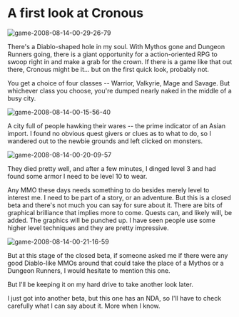 # A first look at Cronous

![](http://westkarana.com/wp-content/uploads/2008/08/game-2008-08-14-00-29-26-79.jpg "game-2008-08-14-00-29-26-79")

There's a Diablo-shaped hole in my soul. With Mythos gone and Dungeon Runners going, there is a giant opportunity for a action-oriented RPG to swoop right in and make a grab for the crown. If there is a game like that out there, Cronous might be it... but on the first quick look, probably not.

You get a choice of four classes -- Warrior, Valkyrie, Mage and Savage. But whichever class you choose, you're dumped nearly naked in the middle of a busy city.

![](http://westkarana.com/wp-content/uploads/2008/08/game-2008-08-14-00-15-56-40.jpg "game-2008-08-14-00-15-56-40")

A city full of people hawking their wares -- the prime indicator of an Asian import. I found no obvious quest givers or clues as to what to do, so I wandered out to the newbie grounds and left clicked on monsters.

![](http://westkarana.com/wp-content/uploads/2008/08/game-2008-08-14-00-20-09-57.jpg "game-2008-08-14-00-20-09-57")

They died pretty well, and after a few minutes, I dinged level 3 and had found some armor I need to be level 10 to wear.

Any MMO these days needs something to do besides merely level to interest me. I need to be part of a story, or an adventure. But this is a closed beta and there's not much you can say for sure about it. There are bits of graphical brilliance that implies more to come. Quests can, and likely will, be added. The graphics will be punched up. I have seen people use some higher level techniques and they are pretty impressive.

![](http://westkarana.com/wp-content/uploads/2008/08/game-2008-08-14-00-21-16-59.jpg "game-2008-08-14-00-21-16-59")

But at this stage of the closed beta, if someone asked me if there were any good Diablo-like MMOs around that could take the place of a Mythos or a Dungeon Runners, I would hesitate to mention this one.

But I'll be keeping it on my hard drive to take another look later.

I just got into another beta, but this one has an NDA, so I'll have to check carefully what I can say about it. More when I know.

